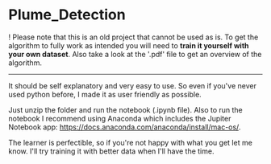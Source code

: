 # Plume_Detection

! Please note that this is an old project that cannot be used as is. To get the algorithm to fully work as intended you will need to **train it yourself with your own dataset**. Also take a look at the '.pdf' file to get an overview of the algorithm.

----------------------------------------------------

It should be self explanatory and very easy to use.
So even if you've never used python before, I made it as user friendly as possible.

Just unzip the folder and run the notebook (.ipynb file).
Also to run the notebook I recommend using Anaconda which includes the Jupiter Notebook app: https://docs.anaconda.com/anaconda/install/mac-os/.



The learner is perfectible, so if you're not happy with what you get let me know. 
I'll try training it with better data when I'll have the time.

